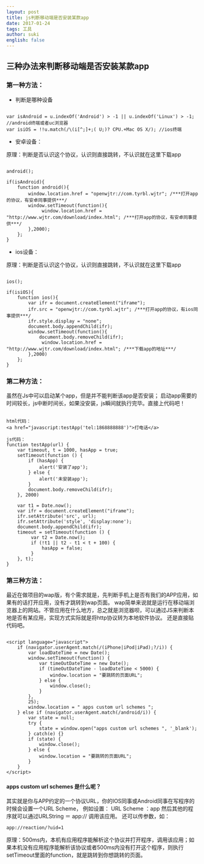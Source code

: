```yaml
---
layout: post
title: js判断移动端是否安装某款app
date: 2017-01-24 
tags: 工具    
author: suki
english: false
---
```



## 三种办法来判断移动端是否安装某款app

### 第一种方法：

- 判断是哪种设备

```

var isAndroid = u.indexOf('Android') > -1 || u.indexOf('Linux') > -1; //android终端或者uc浏览器
var isiOS = !!u.match(/\(i[^;]+;( U;)? CPU.+Mac OS X/); //ios终端

```

* 安卓设备：

原理：判断是否认识这个协议，认识则直接跳转，不认识就在这里下载app

```

android();
 
if(isAndroid){
    function android(){
        window.location.href = "openwjtr://com.tyrbl.wjtr"; /***打开app的协议，有安卓同事提供***/
        window.setTimeout(function(){
             window.location.href = "http://www.wjtr.com/download/index.html"; /***打开app的协议，有安卓同事提供***/
        },2000);
    };
}

```

* ios设备：

原理：判断是否认识这个协议，认识则直接跳转，不认识就在这里下载app

```

ios();

if(isiOS){
    function ios(){
        var ifr = document.createElement("iframe");
        ifr.src = "openwjtr://com.tyrbl.wjtr"; /***打开app的协议，有ios同事提供***/
        ifr.style.display = "none"; 
        document.body.appendChild(ifr);
        window.setTimeout(function(){
            document.body.removeChild(ifr);
             window.location.href = "http://www.wjtr.com/download/index.html"; /***下载app的地址***/
        },2000)
    };
}

```

### 第二种方法：

虽然在Js中可以启动某个app，但是并不能判断该app是否安装； 启动app需要的时间较长，js中断时间长，如果没安装，js瞬间就执行完毕。直接上代码吧！

```

html代码：
<a href="javascript:testApp('tel:1868888888')">打电话</a> 

js代码：
function testApp(url) { 
    var timeout, t = 1000, hasApp = true; 
    setTimeout(function () { 
        if (hasApp) { 
            alert('安装了app'); 
        } else { 
            alert('未安装app'); 
        } 
        document.body.removeChild(ifr); 
    }, 2000) 
    
    var t1 = Date.now(); 
    var ifr = document.createElement("iframe"); 
    ifr.setAttribute('src', url); 
    ifr.setAttribute('style', 'display:none'); 
    document.body.appendChild(ifr); 
    timeout = setTimeout(function () { 
         var t2 = Date.now(); 
         if (!t1 || t2 - t1 < t + 100) { 
             hasApp = false; 
         } 
    }, t); 
} 

```

### 第三种方法：

最近在做项目的wap版，有个需求就是，先判断手机上是否有我们的APP应用，如果有的话打开应用，没有才跳转到wap页面。 wap简单来说就是运行在移动端浏览器上的网站。不管应用在什么地方，总之就是浏览器呗，可以通过JS来判断本地是否有某应用，实现方式实际就是将http协议转为本地软件协议。 还是直接贴代码吧。

```

<script language="javascript">
    if (navigator.userAgent.match(/(iPhone|iPod|iPad);?/i)) {
        var loadDateTime = new Date();
        window.setTimeout(function() {
            var timeOutDateTime = new Date();
            if (timeOutDateTime - loadDateTime < 5000) {
                window.location = "要跳转的页面URL";
            } else {
                window.close();
            }
        },
        25);
        window.location = " apps custom url schemes ";
    } else if (navigator.userAgent.match(/android/i)) {
        var state = null;
        try {
            state = window.open("apps custom url schemes ", '_blank');
        } catch(e) {}
        if (state) {
            window.close();
        } else {
            window.location = "要跳转的页面URL";
        }
    }
</script>

```

#### apps custom url schemes 是什么呢？

其实就是你与APP约定的一个协议URL，你的IOS同事或Android同事在写程序的时候会设置一个URL Scheme， 例如设置： URL Scheme ：app 然后其他的程序就可以通过URLString ＝ app:// 调用该应用。 还可以传参数，如：

`app://reaction/?uid=1`

原理：500ms内，本机有应用程序能解析这个协议并打开程序，调用该应用；如果本机没有应用程序能解析该协议或者500ms内没有打开这个程序，则执行setTimeout里面的function，就是跳转到你想跳转的页面。